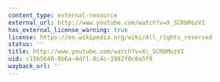 ```yaml
---
content_type: external-resource
external_url: http://www.youtube.com/watch?v=X_SCRbMozVI
has_external_license_warning: true
license: https://en.wikipedia.org/wiki/All_rights_reserved
status: ''
title: http://www.youtube.com/watch?v=X\_SCRbMozVI
uid: c15b5640-0b6a-4df1-8c4c-1982f8c0a5f9
wayback_url: ''
---
```

